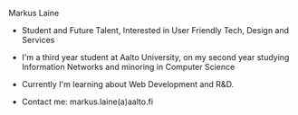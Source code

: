 Markus Laine
- Student and Future Talent, Interested in User Friendly Tech, Design and Services

- I'm a third year student at Aalto University, on my second year studying Information Networks and minoring in Computer Science

- Currently I'm learning about Web Development and R&D.

- Contact me: markus.laine(a)aalto.fi

<!---
lainemarkus/lainemarkus is a ✨ special ✨ repository because its `README.md` (this file) appears on your GitHub profile.
You can click the Preview link to take a look at your changes.
--->
